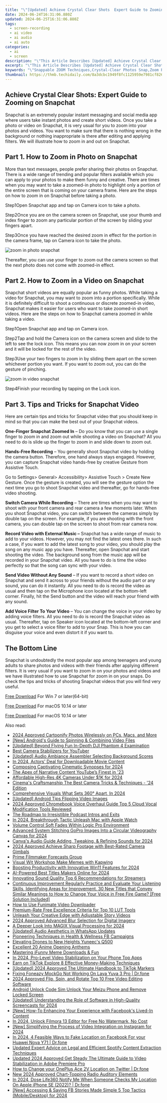 ```yaml
---
title: "\"[Updated] Achieve Crystal Clear Shots  Expert Guide to Zooming on Snapchat\""
date: 2024-06-24T16:31:06.880Z
updated: 2024-06-25T16:31:06.880Z
tags: 
  - screen-recording
  - ai video
  - ai audio
  - ai auto
categories: 
  - ai
  - screen
description: "\"This Article Describes [Updated] Achieve Crystal Clear Shots: Expert Guide to Zooming on Snapchat\""
excerpt: "\"This Article Describes [Updated] Achieve Crystal Clear Shots: Expert Guide to Zooming on Snapchat\""
keywords: "\"Snappable ZOOM Techniques,Crystal-Clear Photos Snap,Zoom Perfection Tips,Clear Shots Snapchat Guide,Expert Snapzooming Advice,Snap Clarity Hacks,Mastering Zoom on Snap\""
thumbnail: https://thmb.techidaily.com/8a3dcbc1949f8fc1125959e7981cf826a5c632863c20a3e0bedcec7b541e0029.jpg
---
```


## Achieve Crystal Clear Shots: Expert Guide to Zooming on Snapchat

Snapchat is an extremely popular instant messaging and social media app where users take instant photos and create short videos. Once you take a photo or video on Snapchat, it is very usual for you to zoom into your photos and videos. You want to make sure that there is nothing wrong in the background or nothing inappropriate is there after editing and applying filters. We will illustrate how to zoom in and out on Snapchat.

## Part 1\. How to Zoom in Photo on Snapchat

More than text messages, people prefer sharing their photos on Snapchat. There is a wide range of trending and popular filters available which you can apply to your photos to make them funny and creative. There are times when you may want to take a zoomed-in photo to highlight only a portion of the entire screen that is coming on your camera frame. Here are the steps on how to zoom in on Snapchat before taking a photo.

Step1Open Snapchat app and tap on Camera icon to take a photo.

Step2Once you are on the camera screen on Snapchat, use your thumb and index finger to zoom any particular portion of the screen by sliding your fingers apart.

Step3Once you have reached the desired zoom in effect for the portion in the camera frame, tap on Camera icon to take the photo.

![zoom in photo snapchat](https://images.wondershare.com/filmora/article-images/2022/07/zoom-snapchat-1.jpg)

Thereafter, you can use your finger to zoom out the camera screen so that the next photo does not come with zoomed-in effect.

## Part 2\. How to Zoom in a Video on Snapchat

Snapchat short videos are equally popular as funny photos. While taking a video for Snapchat, you may want to zoom into a portion specifically. While it is definitely difficult to shoot a continuous or discrete zoomed-in video, Snapchat makes it easier for users who want to take zoomed-in short videos. Here are the steps on how to Snapchat camera zoomed in while taking a video.

Step1Open Snapchat app and tap on Camera icon.

Step2Tap and hold the Camera icon on the camera screen and slide to the left to see the lock icon. This means you can now zoom in on your screen and it will be locked for the rest of the video.

Step3Use your two fingers to zoom in by sliding them apart on the screen whichever portion you want. If you want to zoom out, you can do the gesture of pinching.

![zoom in video snapchat](https://images.wondershare.com/filmora/article-images/2022/07/zoom-snapchat-2.jpg)

Step4Finish your recording by tapping on the Lock icon.

## Part 3\. Tips and Tricks for Snapchat Video

Here are certain tips and tricks for Snapchat video that you should keep in mind so that you can make the best out of your Snapchat videos.

**One-Finger Snapchat Zoomed In** – Do you know that you can use a single finger to zoom in and zoom out while shooting a video on Snapchat? All you need to do is slide up the finger to zoom in and slide down to zoom out.

**Hands-Free Recording** – You generally shoot Snapchat video by holding the camera button. Therefore, one hand always stays engaged. However, you can capture Snapchat video hands-free by creative Gesture from Assistive Touch.

Go to Settings> General> Accessibility> Assistive Touch > Create New Gesture. Once the gesture is created, you will see the gesture option the next time you go to shoot Snapchat video and thereafter, go for hands-free video shooting.

**Switch Camera While Recording** – There are times when you may want to shoot with your front camera and rear camera a few moments later. When you shoot Snapchat video, you can switch between the cameras simply by double tap on the screen. For example, if you are shooting with the front camera, you can double tap on the screen to shoot from rear camera now.

**Record Video with External Music –** Snapchat has a wide range of music to add to your videos. However, you may not find the latest ones there. In such a case, if you want to add the latest song to your video, you should play the song on any music app you have. Thereafter, open Snapchat and start shooting the video. The background song from the music app will be recorded in your Snapchat video. All you have to do is time the video perfectly so that the song can sync with your video.

**Send Video Without Any Sound** – If you want to record a short video on Snapchat and send it across to your friends without the audio part or any sound, you can do it instantly. All you need to do is record the video as usual and then tap on the Microphone icon located at the bottom-left corner. Finally, hit the Send button and the video will reach your friend with any sound.

**Add Voice Filter To Your Video** – You can change the voice in your video by adding voice filters. All you need to do is record the Snapchat video as usual. Thereafter, tap on Speaker icon located at the bottom-left corner and you get to select a voice filter to add to your Snap. This is how you can disguise your voice and even distort it if you want to.

## The Bottom Line

Snapchat is undoubtedly the most popular app among teenagers and young adults to share photos and videos with their friends after applying different filters. It is very usual if you want to zoom in on your photos and videos and we have illustrated how to use Snapchat for zoom in on your snaps. Do check the tips and tricks of shooting Snapchat videos that you will find very useful.

[Free Download](https://tools.techidaily.com/wondershare/filmora/download/) For Win 7 or later(64-bit)

[Free Download](https://tools.techidaily.com/wondershare/filmora/download/) For macOS 10.14 or later

[Free Download](https://tools.techidaily.com/wondershare/filmora/download/) For macOS 10.14 or later

<ins class="adsbygoogle"
     style="display:block"
     data-ad-format="autorelaxed"
     data-ad-client="ca-pub-7571918770474297"
     data-ad-slot="1223367746"></ins>

<ins class="adsbygoogle"
     style="display:block"
     data-ad-format="autorelaxed"
     data-ad-client="ca-pub-7571918770474297"
     data-ad-slot="1223367746"></ins>



<ins class="adsbygoogle"
     style="display:block"
     data-ad-client="ca-pub-7571918770474297"
     data-ad-slot="8358498916"
     data-ad-format="auto"
     data-full-width-responsive="true"></ins>


<span class="atpl-alsoreadstyle">Also read:</span>
<div><ul>
<li><a href="https://extra-lessons.techidaily.com/2024-approved-cartoonify-photos-wirelessly-on-pcs-macs-and-more/"><u>2024 Approved  Cartoonify Photos Wirelessly on PCs, Macs, and More</u></a></li>
<li><a href="https://extra-lessons.techidaily.com/new-androids-guide-to-spinning-and-combining-video-files/"><u>[New] Android's Guide to Spinning & Combining Video Files</u></a></li>
<li><a href="https://extra-lessons.techidaily.com/updated-beyond-flying-fun-in-depth-dji-phantom-4-examination/"><u>[Updated] Beyond Flying Fun  In-Depth DJI Phantom 4 Examination</u></a></li>
<li><a href="https://extra-lessons.techidaily.com/best-camera-stabilizers-for-youtuber/"><u>Best Camera Stabilizers for YouTuber</u></a></li>
<li><a href="https://extra-lessons.techidaily.com/updated-audio-ambiance-assembler-selecting-background-scores/"><u>[Updated] Audio Ambiance Assembler  Selecting Background Scores</u></a></li>
<li><a href="https://extra-lessons.techidaily.com/in-2024-actors-deal-for-downloadable-movie-content/"><u>In 2024, Actors' Deal for Downloadable Movie Content</u></a></li>
<li><a href="https://extra-lessons.techidaily.com/composing-captivating-cinematic-synopses-for-2024/"><u>Composing Captivating Cinematic Synopses for 2024</u></a></li>
<li><a href="https://extra-lessons.techidaily.com/the-apex-of-narrative-content-youtubes-finest-in-23/"><u>The Apex of Narrative Content  YouTube’s Finest in '23</u></a></li>
<li><a href="https://extra-lessons.techidaily.com/affordable-high-res-4k-cameras-under-1k-for-2024/"><u>Affordable High-Res 4K Cameras Under $1K for 2024</u></a></li>
<li><a href="https://extra-lessons.techidaily.com/cinemas-craftsmanship-the-best-camera-tricks-and-techniques-24-edition/"><u>Cinema's Craftsmanship  The Best Camera Tricks & Techniques - '24 Edition</u></a></li>
<li><a href="https://extra-lessons.techidaily.com/comprehensive-visuals-what-sets-360-apart-in-2024/"><u>Comprehensive Visuals  What Sets 360° Apart, In 2024</u></a></li>
<li><a href="https://extra-lessons.techidaily.com/updated-android-tips-flipping-video-images/"><u>[Updated] Android Tips  Flipping Video Images</u></a></li>
<li><a href="https://extra-lessons.techidaily.com/2024-approved-chromebook-voice-overhaul-guide-top-5-cloud-vocal-modification-tools-reviewed/"><u>2024 Approved  Chromebook Voice Overhaul Guide  Top 5 Cloud Vocal Modification Tools Reviewed</u></a></li>
<li><a href="https://extra-lessons.techidaily.com/the-roadmap-to-irresistible-podcast-intros-and-exits/"><u>The Roadmap to Irresistible Podcast Intros and Exits</u></a></li>
<li><a href="https://extra-lessons.techidaily.com/in-2024-breakthrough-tactic-unleash-mac-with-apple-watch/"><u>In 2024, Breakthrough Tactic  Unleash Mac with Apple Watch</u></a></li>
<li><a href="https://extra-lessons.techidaily.com/volume-control-soft-fades-within-logic-pro-environment/"><u>Volume Control  Soft Fades Within Logic Pro Environment</u></a></li>
<li><a href="https://extra-lessons.techidaily.com/advanced-system-stitching-gopro-images-into-a-circular-videography-canvas-for-2024/"><u>Advanced System  Stitching GoPro Images Into a Circular Videography Canvas for 2024</u></a></li>
<li><a href="https://extra-lessons.techidaily.com/canvas-audio-guide-adding-tweaking-and-refining-sounds-for-2024/"><u>Canva's Audio Guide  Adding, Tweaking, & Refining Sounds for 2024</u></a></li>
<li><a href="https://extra-lessons.techidaily.com/2024-approved-achieve-sharp-footage-with-best-rated-camera-gimbals/"><u>2024 Approved  Achieve Sharp Footage with Best-Rated Camera Gimbals</u></a></li>
<li><a href="https://extra-lessons.techidaily.com/prime-filmmaker-forecasts-group/"><u>Prime Filmmaker Forecasts Group</u></a></li>
<li><a href="https://extra-lessons.techidaily.com/visual-wit-workshop-make-memes-with-kapwing/"><u>Visual Wit Workshop  Make Memes with Kapwing</u></a></li>
<li><a href="https://extra-lessons.techidaily.com/boosting-productivity-with-innovative-win11-features-for-2024/"><u>Boosting Productivity with Innovative Win11 Features for 2024</u></a></li>
<li><a href="https://extra-lessons.techidaily.com/ai-powered-best-titles-makers-online-for-2024/"><u>AI-Powered Best Titles Makers Online for 2024</u></a></li>
<li><a href="https://extra-lessons.techidaily.com/innovating-sound-quality-top-6-recommendations-for-streamers/"><u>Innovating Sound Quality  Top 6 Recommendations for Streamers</u></a></li>
<li><a href="https://extra-lessons.techidaily.com/continuous-improvement-regularly-practice-and-evaluate-your-listening-skills-identifying-areas-for-improvement-30-new-titles-that-convey-similar-meanings-to/"><u>Continuous Improvement  Regularly Practice and Evaluate Your Listening Skills, Identifying Areas for Improvement. 30 New Titles that Convey Similar Meanings to How to Change Your Voice in Free Fire Game? [Free Solution Included]</u></a></li>
<li><a href="https://extra-lessons.techidaily.com/how-to-use-funimate-video-downloader/"><u>How to Use Funimate Video Downloader</u></a></li>
<li><a href="https://extra-lessons.techidaily.com/premium-rate-free-excellence-criteria-for-top-10-lut-tools/"><u>Premium-Rate Free Excellence  Criteria for Top 10 LUT Tools</u></a></li>
<li><a href="https://extra-lessons.techidaily.com/unleash-your-creative-edge-with-adjustable-story-videos/"><u>Unleash Your Creative Edge with Adjustable Story Videos</u></a></li>
<li><a href="https://extra-lessons.techidaily.com/2024-approved-advanced-blur-selection-for-digital-imagery/"><u>2024 Approved  Advanced Blur Selection for Digital Imagery</u></a></li>
<li><a href="https://extra-lessons.techidaily.com/a-deeper-look-into-magix-visual-processing-for-2024/"><u>A Deeper Look Into MAGIX Visual Processing for 2024</u></a></li>
<li><a href="https://extra-lessons.techidaily.com/updated-audio-aesthetics-in-whatsapp-updates/"><u>[Updated] Audio Aesthetics in WhatsApp Updates</u></a></li>
<li><a href="https://extra-lessons.techidaily.com/pioneering-techniques-in-health-and-wellness-fb-campaigns/"><u>Pioneering Techniques in Health & Wellness FB Campaigns</u></a></li>
<li><a href="https://extra-lessons.techidaily.com/elevating-drones-to-new-heights-yuneecs-q500/"><u>Elevating Drones to New Heights  Yuneec's Q500</u></a></li>
<li><a href="https://extra-lessons.techidaily.com/excellent-20-anime-opening-anthems/"><u>Excellent 20 Anime Opening Anthems</u></a></li>
<li><a href="https://extra-lessons.techidaily.com/mastering-ifunny-meme-downloads-and-fun/"><u>Mastering iFunny Meme Downloads & Fun</u></a></li>
<li><a href="https://smart-video-editing.techidaily.com/in-2024-pro-level-video-stabilization-on-your-phone-top-apps/"><u>In 2024, Pro-Level Video Stabilization on Your Phone Top Apps</u></a></li>
<li><a href="https://tiktok-video-files.techidaily.com/earn-on-tiktok-explore-8-effective-money-making-techniques/"><u>Earn on TikTok  Explore 8 Effective Money-Making Techniques</u></a></li>
<li><a href="https://tiktok-clips.techidaily.com/updated-2024-approved-the-ultimate-handbook-to-tiktok-markers/"><u>[Updated] 2024 Approved  The Ultimate Handbook to TikTok Markers</u></a></li>
<li><a href="https://fake-location.techidaily.com/fixing-foneazy-mockgo-not-working-on-lava-yuva-3-pro-drfone-by-drfone-virtual-android/"><u>Fixing Foneazy MockGo Not Working On Lava Yuva 3 Pro | Dr.fone</u></a></li>
<li><a href="https://ai-vdieo-software.techidaily.com/2024-approved-flip-spin-and-rotate-top-10-free-video-editing-software/"><u>2024 Approved Flip, Spin, and Rotate Top 10 Free Video Editing Software</u></a></li>
<li><a href="https://sim-unlock.techidaily.com/android-unlock-code-sim-unlock-your-meizu-phone-and-remove-locked-screen-by-drfone-android/"><u>Android Unlock Code Sim Unlock Your Meizu Phone and Remove Locked Screen</u></a></li>
<li><a href="https://screen-video-capture.techidaily.com/updated-understanding-the-role-of-software-in-high-quality-screencasts-for-2024/"><u>[Updated] Understanding the Role of Software in High-Quality Screencasts for 2024</u></a></li>
<li><a href="https://facebook-video-recording.techidaily.com/new-how-to-enhancing-your-experience-with-facebooks-lived-in-content/"><u>[New] How-To  Enhancing Your Experience with Facebook's Lived-In Content</u></a></li>
<li><a href="https://ai-video-tools.techidaily.com/in-2024-unlock-filmora-13-editor-for-free-no-watermark-no-cost/"><u>In 2024, Unlock Filmora 13 Editor for Free No Watermark, No Cost</u></a></li>
<li><a href="https://facebook-video-recording.techidaily.com/new-simplifying-the-process-of-video-integration-on-instagram-for-2024/"><u>[New] Simplifying the Process of Video Integration on Instagram for 2024</u></a></li>
<li><a href="https://location-social.techidaily.com/in-2024-4-feasible-ways-to-fake-location-on-facebook-for-your-huawei-nova-y71-drfone-by-drfone-virtual-android/"><u>In 2024, 4 Feasible Ways to Fake Location on Facebook For your Huawei Nova Y71 | Dr.fone</u></a></li>
<li><a href="https://audio-shaping.techidaily.com/updated-expert-advice-on-legal-and-efficient-spotify-content-extraction-techniques/"><u>Updated Expert Advice on Legal and Efficient Spotify Content Extraction Techniques</u></a></li>
<li><a href="https://smart-video-editing.techidaily.com/updated-2024-approved-get-steady-the-ultimate-guide-to-video-stabilization-in-adobe-premiere-pro/"><u>Updated 2024 Approved Get Steady The Ultimate Guide to Video Stabilization in Adobe Premiere Pro</u></a></li>
<li><a href="https://location-social.techidaily.com/how-to-change-your-oneplus-ace-2v-location-on-twitter-drfone-by-drfone-virtual-android/"><u>How to Change your OnePlus Ace 2V Location on Twitter | Dr.fone</u></a></li>
<li><a href="https://sound-tweaking.techidaily.com/new-2024-approved-chart-topping-radio-auditory-elements/"><u>New 2024 Approved Chart-Topping Radio Auditory Elements</u></a></li>
<li><a href="https://review-topics.techidaily.com/in-2024-dose-life360-notify-me-when-someone-checks-my-location-on-apple-iphone-se-2022-drfone-by-drfone-virtual-ios/"><u>In 2024, Dose Life360 Notify Me When Someone Checks My Location On Apple iPhone SE (2022)? | Dr.fone</u></a></li>
<li><a href="https://facebook-clips.techidaily.com/new-accessing-and-saving-fb-stories-made-simple-5-top-tactics-mobiledesktop-for-2024/"><u>[New] Accessing & Saving FB Stories Made Simple  5 Top Tactics (Mobile/Desktop) for 2024</u></a></li>
</ul></div>

